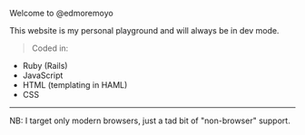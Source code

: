 Welcome to @edmoremoyo

This website is my personal playground and will always be in dev mode. 
> Coded in:
- Ruby (Rails)
- JavaScript
- HTML (templating in HAML)
- CSS

----------------------------------------------------------------------------
NB: I target only modern browsers, just a tad bit of "non-browser" support.
